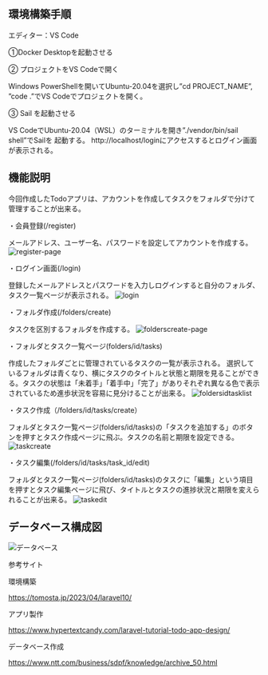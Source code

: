 ## 環境構築手順

エディター：VS Code

①Docker Desktopを起動させる

②	プロジェクトをVS Codeで開く

Windows PowerShellを開いてUbuntu-20.04を選択し”cd PROJECT_NAME”, ”code .”でVS Codeでプロジェクトを開く。

③	Sail を起動させる

VS CodeでUbuntu-20.04（WSL）のターミナルを開き”./vendor/bin/sail shell”でSailを 起動する。
http://localhost/loginにアクセスするとログイン画面が表示される。

## 機能説明
今回作成したTodoアプリは、アカウントを作成してタスクをフォルダで分けて管理することが出来る。

・会員登録(/register)

メールアドレス、ユーザー名、パスワードを設定してアカウントを作成する。
![register-page](https://github.com/yvvka/PROJECT_NAME/assets/96856462/1b956f24-db93-480b-873c-027d5c7e0cb5) 


・ログイン画面(/login)

登録したメールアドレスとパスワードを入力しログインすると自分のフォルダ、タスク一覧ページが表示される。
 ![login](https://github.com/yvvka/PROJECT_NAME/assets/96856462/36000e86-6858-4c6f-b46e-3e909e891ca9)
 
・フォルダ作成(/folders/create)

タスクを区別するフォルダを作成する。 
![folderscreate-page](https://github.com/yvvka/PROJECT_NAME/assets/96856462/6553c880-72e1-4095-a40f-6486cd64b669)

・フォルダとタスク一覧ページ(folders/id/tasks)

作成したフォルダごとに管理されているタスクの一覧が表示される。
選択しているフォルダは青くなり、横にタスクのタイトルと状態と期限を見ることができる。タスクの状態は「未着手」「着手中」「完了」がありそれぞれ異なる色で表示されているため進歩状況を容易に見分けることが出来る。
![foldersidtasklist](https://github.com/yvvka/PROJECT_NAME/assets/96856462/f1bd0859-e9a2-448e-ba47-9355890e5220)
  
・タスク作成（/folders/id/tasks/create）

フォルダとタスク一覧ページ(folders/id/tasks)の「タスクを追加する」のボタンを押すとタスク作成ページに飛ぶ。タスクの名前と期限を設定できる。 
![taskcreate](https://github.com/yvvka/PROJECT_NAME/assets/96856462/dd0e6711-6ce2-452e-a331-ced146fa9cf6)

・タスク編集(/folders/id/tasks/task_id/edit)

フォルダとタスク一覧ページ(folders/id/tasks)のタスクに「編集」という項目を押すとタスク編集ページに飛び、タイトルとタスクの進捗状況と期限を変えられることが出来る。 
![taskedit](https://github.com/yvvka/PROJECT_NAME/assets/96856462/197d12ac-68ac-427c-99cf-a0a96904a3a5)




## データベース構成図

![データベース](https://github.com/yvvka/PROJECT_NAME/assets/96856462/9fc3ad76-8515-4a8c-aef3-321381c73656)



参考サイト

環境構築

https://tomosta.jp/2023/04/laravel10/

アプリ製作

https://www.hypertextcandy.com/laravel-tutorial-todo-app-design/

データベース作成

https://www.ntt.com/business/sdpf/knowledge/archive_50.html


